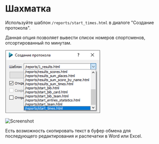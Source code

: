 # Шахматка

Используйте шаблон `/reports/start_times.html` в диалоге "Создание протокола".

Данная опция позволяет вывести список номеров спортсменов, отсортированный по минутам.

![Screenshot](img/63.png)

![Screenshot](img/64.png)

Есть возможность скопировать текст в буфер обмена для последующего редактирования и распечатки в Word или Excel.

